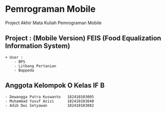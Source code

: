 # Pemrograman Mobile
Project Akhir Mata Kuliah Pemrograman Mobile

## Project : (Mobile Version) FEIS (Food Equalization Information System)
    + User :
        - BPS
        - Litbang Pertanian
        - Bappeda

## Anggota Kelompok O Kelas IF B
    - Dewangga Putra Kuswanto   182410103005
    - Muhammad Yusuf Azizi      182410103040
    - Adib Dwi Setyawan         182410103082